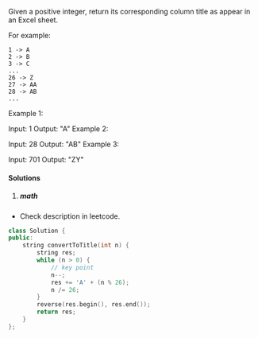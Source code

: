 Given a positive integer, return its corresponding column title as appear in an Excel sheet.

For example:

    1 -> A
    2 -> B
    3 -> C
    ...
    26 -> Z
    27 -> AA
    28 -> AB 
    ...
Example 1:

Input: 1
Output: "A"
Example 2:

Input: 28
Output: "AB"
Example 3:

Input: 701
Output: "ZY"


#### Solutions

1. ##### math

- Check description in leetcode.

```c++
class Solution {
public:
    string convertToTitle(int n) {
        string res;
        while (n > 0) {
            // key point
            n--;
            res += 'A' + (n % 26);
            n /= 26;
        }
        reverse(res.begin(), res.end());
        return res;
    }
};
```